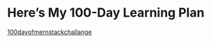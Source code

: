 # Here’s My 100-Day Learning Plan
[100dayofmernstackchallange](https://github.com/VineetPrajapati/100dayOfMernStackDevelopment/blob/master/100DaysOfMERNStackDevelopment.pdf)